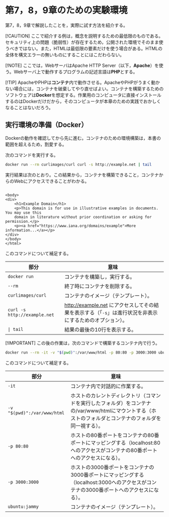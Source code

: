 # 第7，8，9章のための実験環境

第7，8，9章で解説したことを，実際に試す方法を紹介する。

[!CAUTION]
ここで紹介する例は，概念を説明するための最低限のものである。セキュリティ上の問題（脆弱性）が存在するため，公開された環境でそのまま使うべきではない。また，HTMLは最低限の要素だけを使う場合がある。HTMLの全体を構文エラーの無いものにすることにはこだわらない。

[!NOTE]
ここでは，WebサーバはApache HTTP Server（以下，**Apache**）を使う。Webサーバ上で動作するプログラムの記述言語は**PHP**とする。

[!TIP]
ApacheやPHPは**コンテナ**内で動作させる。ApacheやPHPがうまく動かない場合には，コンテナを破棄してやり直せばよい。コンテナを構築するためのソフトウェアは**Docker**を想定する。作業用のコンピュータに直接インストールするのはDockerだけだから，そのコンピュータが本章のための実践でおかしくなることはないだろう。

## 実行環境の準備（Docker）

Dockerの動作を確認してから先に進む。コンテナのための環境構築は，本書の範囲を超えるため，割愛する。

次のコマンドを実行する。

```bash
docker run --rm curlimages/curl curl -s http://example.net | tail
```

実行結果は次のとおり。この結果から，コンテナを構築できること，コンテナからのWebにアクセスできることがわかる。

```

<body>
<div>
    <h1>Example Domain</h1>
    <p>This domain is for use in illustrative examples in documents. You may use this
    domain in literature without prior coordination or asking for permission.</p>
    <p><a href="https://www.iana.org/domains/example">More information...</a></p>
</div>
</body>
</html>
```

このコマンドについて補足する。

部分|意味
--|--
`docker run`|コンテナを構築し，実行する。
`--rm`|終了時にコンテナを削除する。
`curlimages/curl`|コンテナのイメージ（テンプレート）。
`curl -s http://example.net`|http://example.net にアクセスしてその結果を表示する（「`-s`」は進行状況を非表示にするためのオプション）。
`\| tail`|結果の最後の10行を表示する。

[!IMPORTANT]
この後の作業は，次のコマンドで構築するコンテナ内で行う。

```bash
docker run --rm -it -v "$(pwd)":/var/www/html -p 80:80 -p 3000:3000 ubuntu:jammy
```

このコマンドについて補足する。

部分|意味
--|--
`-it`|コンテナ内で対話的に作業する。
`-v "$(pwd)":/var/www/html`|ホストのカレントディレクトリ（コマンドを実行したフォルダ）をコンテナの/var/www/htmlにマウントする（ホストのフォルダとコンテナのフォルダを同一視する）。
`-p 80:80`|ホストの80番ポートをコンテナの80番ポートにマッピングする（localhost:80へのアクセスがコンテナの80番ポートへのアクセスになる）。
`-p 3000:3000`|ホストの3000番ポートをコンテナの3000番ポートにマッピングする（localhost:3000へのアクセスがコンテナの3000番ポートへのアクセスになる）。
`ubuntu:jammy`|コンテナのイメージ（テンプレート）。
